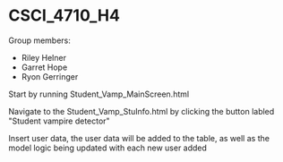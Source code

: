 # CSCI_4710_H4

Group members:
  - Riley Helner
  - Garret Hope
  - Ryon Gerringer
  
 Start by running Student_Vamp_MainScreen.html
 
 Navigate to the Student_Vamp_StuInfo.html by clicking the button labled "Student vampire detector"
 
 Insert user data, the user data will be added to the table, as well as the model logic being updated with each new user added
